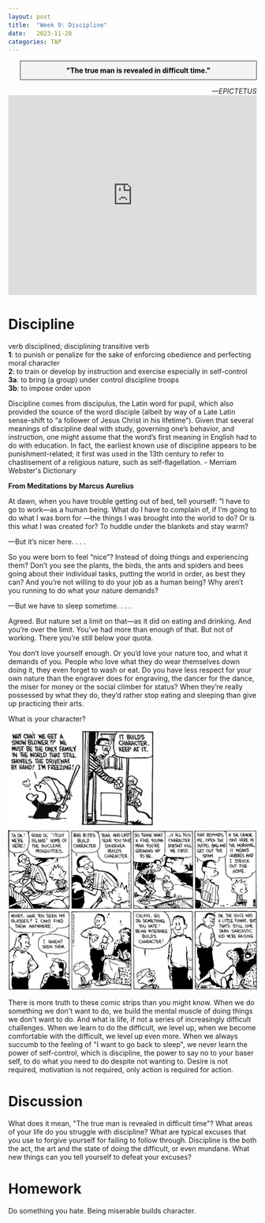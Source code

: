 ```yaml
---
layout: post
title:  "Week 9: Discipline"
date:   2023-11-28
categories: TAP
---
```


<blockquote style="background-color: #f4f4f4; border: 1px solid #333; padding: 10px; text-align: center;">
    <strong style="color: black;">"The true man is revealed in difficult time."</strong>
</blockquote>
<cite style="text-align: right; display: block;">—EPICTETUS</cite>

<iframe width="100%" height="405" src="https://www.youtube.com/embed/eBmVv2P-v2s?si=pZY2-lN50RG-8_SS" title="YouTube video player" frameborder="0" allow="accelerometer; autoplay; clipboard-write; encrypted-media; gyroscope; picture-in-picture; web-share" allowfullscreen></iframe>

# Discipline

verb
disciplined; disciplining
transitive verb<br>
**1**: to punish or penalize for the sake of enforcing obedience and perfecting moral character <br>
**2**: to train or develop by instruction and exercise especially in self-control<br>
**3a**: to bring (a group) under control
discipline troops<br>
**3b**: to impose order upon

Discipline comes from discipulus, the Latin word for pupil, which also provided the source of the word disciple (albeit by way of a Late Latin sense-shift to “a follower of Jesus Christ in his lifetime”). Given that several meanings of discipline deal with study, governing one’s behavior, and instruction, one might assume that the word’s first meaning in English had to do with education. In fact, the earliest known use of discipline appears to be punishment-related; it first was used in the 13th century to refer to chastisement of a religious nature, such as self-flagellation. - Merriam Webster's Dictionary

**From Meditations by Marcus Aurelius**

<p>At dawn, when you have trouble getting out of bed, tell yourself: “I have to go to work—as a human being. What do I have to complain of, if I’m going to do what I was born for —the things I was brought into the world to do? Or is this what I was created for? To huddle under the blankets and stay warm?</p> 

—But it’s nicer here. . . . 

<p>So you were born to feel “nice”? Instead of doing things and experiencing them? Don’t you see the plants, the birds, the ants and spiders and bees going about their individual tasks, putting the world in order, as best they can? And you’re not willing to do your job as a human being? Why aren’t you running to do what your nature demands?</p> 

—But we have to sleep sometime. . . . 

<p>Agreed. But nature set a limit on that—as it did on eating and drinking. And you’re over the limit. You’ve had more than enough of that. But not of working. There you’re still below your quota.</p> 

<p>You don’t love yourself enough. Or you’d love your nature too, and what it demands of you. People who love what they do wear themselves down doing it, they even forget to wash or eat. Do you have less respect for your own nature than the engraver does for engraving, the dancer for the dance, the miser for money or the social climber for status? When they’re really possessed by what they do, they’d rather stop eating and sleeping than give up practicing their arts.</p> 


What is your character?


<img src="/Images/character.PNG" width="300" height="200">
<img src="/Images/character3.gif">
<img src="/Images/character2.JPG">

There is more truth to these comic strips than you might know. When we do something we don't want to do, we build the mental muscle of doing things we don't want to do. And what is life, if not a series of increasingly difficult challenges. When we learn to do the difficult, we level up, when we become comfortable with the difficult, we level up even more. When we always succumb to the feeling of "I want to go back to sleep", we never learn the power of self-control, which is discipline, the power to say no to your baser self, to do what you need to do despite not wanting to. Desire is not required, motivation is not required, only action is required for action. 

# Discussion

What does it mean, "The true man is revealed in difficult time"?
What areas of your life do you struggle with discipline? What are typical excuses that you use to forgive yourself for failing to follow through. Discipline is the both the act, the art and the state of doing the difficult, or even mundane. What new things can you tell yourself to defeat your excuses?

# Homework
Do something you hate. Being miserable builds character. 

